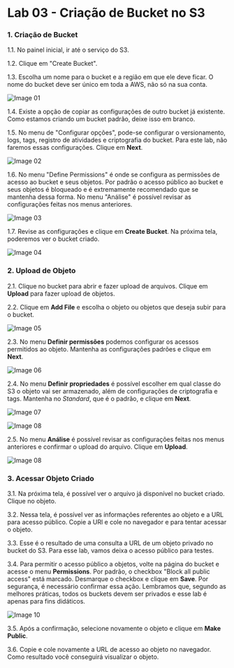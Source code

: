 # Lab 03 - Criação de Bucket no S3


### 1. Criação de Bucket
1.1. No painel inicial, ir até o serviço do S3.

1.2. Clique em "Create Bucket".

1.3. Escolha um nome para o bucket e a região em que ele deve ficar. O nome do bucket deve ser único em toda a AWS, não só na sua conta.

![Image 01](https://d2yblsmsldwfto.cloudfront.net/lab03/lab-03-s3-01.png)

1.4. Existe a opção de copiar as configurações de outro bucket já existente. Como estamos criando um bucket padrão, deixe isso em branco.

1.5. No menu de "Configurar opções", pode-se configurar o versionamento, logs, tags, registro de atividades e criptografia do bucket. Para este lab, não faremos essas configurações. Clique em **Next**.

![Image 02](https://d2yblsmsldwfto.cloudfront.net/lab03/lab-03-s3-02.png)

1.6. No menu "Define Permissions" é onde se configura as permissões de acesso ao bucket e seus objetos. Por padrão o acesso público ao bucket e seus objetos é bloqueado e é extremamente recomendado que se mantenha dessa forma. No menu "Análise" é possível revisar as configurações feitas nos menus anteriores.

![Image 03](https://d2yblsmsldwfto.cloudfront.net/lab03/lab-03-s3-03.png)

1.7. Revise as configurações e clique em **Create Bucket**. Na próxima tela, poderemos ver o bucket criado.

![Image 04](https://d2yblsmsldwfto.cloudfront.net/lab03/lab-03-s3-04.png)


### 2. Upload de Objeto

2.1. Clique no bucket para abrir e fazer upload de arquivos. Clique em **Upload** para fazer upload de objetos.

2.2. Clique em **Add File** e escolha o objeto ou objetos que deseja subir para o bucket.

![Image 05](https://d2yblsmsldwfto.cloudfront.net/lab03/lab-03-s3-05.png)

2.3. No menu **Definir permissões** podemos configurar os acessos permitidos ao objeto. Mantenha as configurações padrões e clique em **Next**.

![Image 06](https://d2yblsmsldwfto.cloudfront.net/lab03/lab-03-s3-06.png)

2.4. No menu **Definir propriedades** é possível escolher em qual classe do S3 o objeto vai ser armazenado, além de configurações de criptografia e tags. Mantenha no *Standard*, que é o padrão, e clique em **Next**.

![Image 07](https://d2yblsmsldwfto.cloudfront.net/lab03/lab-03-s3-07.png)

![Image 08](https://d2yblsmsldwfto.cloudfront.net/lab03/lab-03-s3-08.png)

2.5. No menu **Análise** é possível revisar as configurações feitas nos menus anteriores e confirmar o upload do arquivo. Clique em **Upload**.

![Image 08](https://d2yblsmsldwfto.cloudfront.net/lab03/lab-03-s3-09.png)


### 3. Acessar Objeto Criado

3.1. Na próxima tela, é possível ver o arquivo já disponível no bucket criado. Clique no objeto.

3.2. Nessa tela, é possível ver as informações referentes ao objeto e a URL para acesso público. Copie a URl e cole no navegador e para tentar acessar o objeto.

3.3. Esse é o resultado de uma consulta a URL de um objeto privado no bucket do S3. Para esse lab, vamos deixa o acesso público para testes.

3.4. Para permitir o acesso público a objetos, volte na página do bucket e acesse o menu **Permissions**. Por padrão, o checkbox "Block all public access" está marcado. Desmarque o checkbox e clique em **Save**. Por segurança, é necessário confirmar essa ação. Lembramos que, segundo as melhores práticas, todos os buckets devem ser privados e esse lab é apenas para fins didáticos.

![Image 10](https://d2yblsmsldwfto.cloudfront.net/lab03/lab-03-s3-10.png)

3.5. Após a confirmação, selecione novamente o objeto e clique em **Make Public**.

3.6. Copie e cole novamente a URL de acesso ao objeto no navegador. Como resultado você conseguirá visualizar o objeto.



